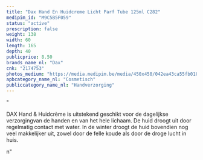 ```yaml
---
title: "Dax Hand En Huidcreme Licht Parf Tube 125ml C282"
medipim_id: "M9C5B5F059"
status: "active"
prescription: false
weight: 138
width: 60
length: 165
depth: 40
publicprice: 8.50
brands_name_nl: "Dax"
cnk: "2174753"
photos_medium: "https://media.medipim.be/media/450x450/042ea43ca55fb01864d5f292b745cfc17010c815.jpg"
apbcategory_name_nl: "Cosmetisch"
publiccategory_name_nl: "Handverzorging"
---
```

"<p>DAX Hand & Huidcrème is uitstekend geschikt voor de dagelijkse verzorgingvan de handen en van het hele lichaam. De huid droogt uit door regelmatig contact met water. In de winter droogt de huid bovendien nog veel makkelijker uit, zowel door de felle koude als door de droge lucht in huis.</p>n"
